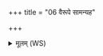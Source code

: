 +++
title = "06 वैरूपे सामन्यह"

+++
<details><summary>मूलम् (WS)</summary>

वैरूपे सामन्यह तच्छकेयं जगत्यैनद्विक्ष्वा वेशयामि ।  
विश्वे देवाः सप्तदशेन वद्यमिदं क्षत्रं सलिलावतमुग्रम् ॥ ६ ॥
</details>
